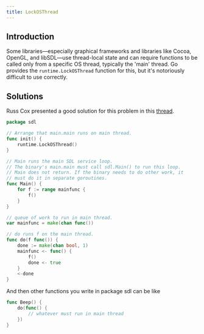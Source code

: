 ```yaml
---
title: LockOSThread
---
```


## Introduction

Some libraries—especially graphical frameworks and libraries like Cocoa, OpenGL, and libSDL—use thread-local state and can require functions to be called only from a specific OS thread, typically the 'main' thread. Go provides the `runtime.LockOSThread` function for this, but it's notoriously difficult to use correctly.

## Solutions

Russ Cox presented a good solution for this problem in this [thread](https://groups.google.com/d/msg/golang-nuts/IiWZ2hUuLDA/SNKYYZBelsYJ).

```Go
package sdl

// Arrange that main.main runs on main thread.
func init() {
	runtime.LockOSThread()
}

// Main runs the main SDL service loop.
// The binary's main.main must call sdl.Main() to run this loop.
// Main does not return. If the binary needs to do other work, it
// must do it in separate goroutines.
func Main() {
	for f := range mainfunc {
		f()
	}
}

// queue of work to run in main thread.
var mainfunc = make(chan func())

// do runs f on the main thread.
func do(f func()) {
	done := make(chan bool, 1)
	mainfunc <- func() {
		f()
		done <- true
	}
	<-done
}
```

And then other functions you write in package sdl can be like

```Go
func Beep() {
	do(func() {
		// whatever must run in main thread
	})
}
```
